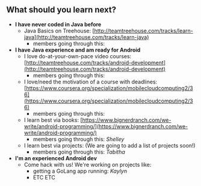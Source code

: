 ## What should you learn next?

* **I have never coded in Java before**
  * Java Basics on Treehouse: [http://teamtreehouse.com/tracks/learn-java](http://teamtreehouse.com/tracks/learn-java)
    * members going through this: 
* **I have Java experience and am ready for Android**
  * I love do-at-your-own-pace video courses: [http://teamtreehouse.com/tracks/android-development](http://teamtreehouse.com/tracks/android-development)
    * members going through this:
  * I love/need the motivation of a course with deadlines: [https://www.coursera.org/specialization/mobilecloudcomputing2/36](https://www.coursera.org/specialization/mobilecloudcomputing2/36)
    * members going through this: 
  * I learn best via books: [https://www.bignerdranch.com/we-write/android-programming/](https://www.bignerdranch.com/we-write/android-programming/)
    * members going through this: *Shelley*
  * I learn best via projects: (We are going to add a list of projects soon!)
    * members going through this: *Tabitha*
* **I'm an experienced Android dev**
  * Come hack with us! We're working on projects like:
    * getting a GoLang app running: *Kaylyn*
    * ETC ETC



